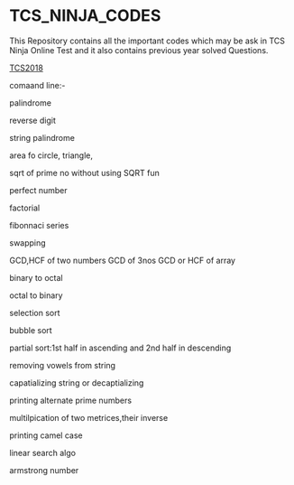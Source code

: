 # TCS_NINJA_CODES
This Repository contains all the important codes which may be ask in TCS Ninja Online Test and it also contains previous year solved Questions.

[TCS2018](https://github.com/saurabh47/TCS_NINJA_CODES/tree/master/TCS2018)

comaand line:-

palindrome 

reverse digit

string palindrome

area fo circle, triangle,

sqrt of prime no without using SQRT fun

perfect number 

factorial
 
fibonnaci series

swapping 

GCD,HCF of two numbers 
GCD of 3nos
GCD or HCF of array

binary to octal

octal to binary

selection sort

bubble sort

partial sort:1st half in ascending and 2nd half in descending

removing vowels from string

capatializing string or decaptializing


printing alternate prime numbers

multilpication of two metrices,their inverse


printing camel case

linear search algo

armstrong number
